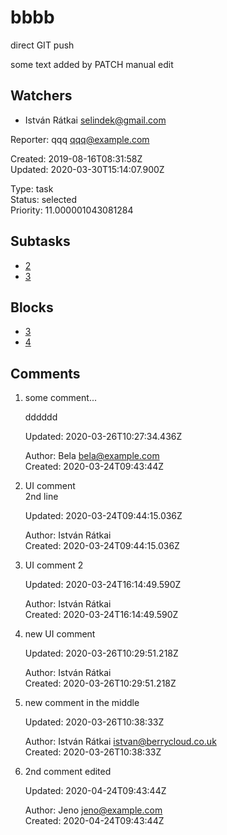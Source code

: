 # bbbb

direct GIT push

some text added by PATCH
manual edit

## Watchers
- István Rátkai <selindek@gmail.com>

Reporter: qqq <qqq@example.com>  

Created: 2019-08-16T08:31:58Z  
Updated: 2020-03-30T15:14:07.900Z

Type: task  
Status: selected  
Priority: 11.000001043081284

## Subtasks
- [2](2.md "2nd issue")
- [3](3.md "Edit the new file")

## Blocks
- [3](3.md "Edit the new file")
- [4](4.md "Unreferenced issue")

## Comments
1.  some comment...

    dddddd

    Updated: 2020-03-26T10:27:34.436Z

    Author: Bela <bela@example.com>  
    Created: 2020-03-24T09:43:44Z  

2.  UI comment  
    2nd line

    Updated: 2020-03-24T09:44:15.036Z

    Author: István Rátkai  
    Created: 2020-03-24T09:44:15.036Z  

3.  UI comment 2

    Updated: 2020-03-24T16:14:49.590Z

    Author: István Rátkai  
    Created: 2020-03-24T16:14:49.590Z  

4.  new UI comment

    Updated: 2020-03-26T10:29:51.218Z

    Author: István Rátkai  
    Created: 2020-03-26T10:29:51.218Z  

5.  new comment in the middle

    Updated: 2020-03-26T10:38:33Z

    Author: István Rátkai <istvan@berrycloud.co.uk>  
    Created: 2020-03-26T10:38:33Z  

6.  2nd comment edited

    Updated: 2020-04-24T09:43:44Z

    Author: Jeno <jeno@example.com>  
    Created: 2020-04-24T09:43:44Z  
